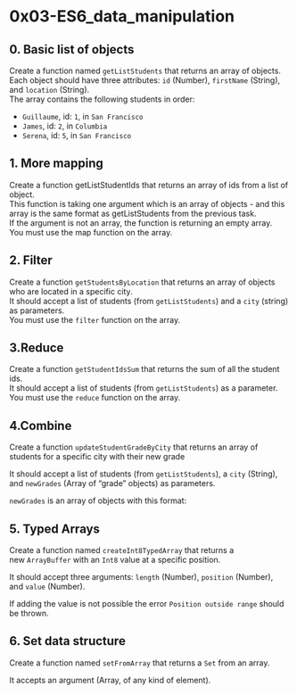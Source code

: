 # 0x03-ES6_data_manipulation

## 0. Basic list of objects

Create a function named `getListStudents` that returns an array of objects.
\
Each object should have three attributes: `id` (Number), `firstName` (String), and `location` (String).
\
The array contains the following students in order:

- `Guillaume`, id: `1`, in `San Francisco`
- `James`, id: `2`, in `Columbia`
- `Serena`, id: `5`, in `San Francisco`

## 1. More mapping

Create a function getListStudentIds that returns an array of ids from a list of object.
\
This function is taking one argument which is an array of objects - and this array is the same format as getListStudents from the previous task.
\
If the argument is not an array, the function is returning an empty array.
\
You must use the map function on the array.

## 2. Filter

Create a function `getStudentsByLocation` that returns an array of objects who are located in a specific city.
\
It should accept a list of students (from `getListStudents`) and a `city` (string) as parameters.
\
You must use the `filter` function on the array.

## 3.Reduce

Create a function `getStudentIdsSum` that returns the sum of all the student ids.
\
It should accept a list of students (from `getListStudents`) as a parameter.
\
You must use the `reduce` function on the array.

## 4.Combine

Create a function `updateStudentGradeByCity` that returns an array of students for a specific city with their new grade

It should accept a list of students (from `getListStudents`), a `city` (String), and `newGrades` (Array of “grade” objects) as parameters.

`newGrades` is an array of objects with this format:

## 5. Typed Arrays

Create a function named `createInt8TypedArray` that returns a new `ArrayBuffer` with an `Int8` value at a specific position.

It should accept three arguments: `length` (Number), `position` (Number), and `value` (Number).

If adding the value is not possible the error `Position outside range` should be thrown.

## 6. Set data structure

Create a function named `setFromArray` that returns a `Set` from an array.

It accepts an argument (Array, of any kind of element).
